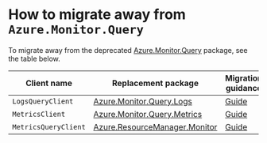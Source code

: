 # How to migrate away from `Azure.Monitor.Query`

To migrate away from the deprecated [Azure.Monitor.Query](https://www.nuget.org/packages/Azure.Monitor.Query) package, see the table below.

| Client name             | Replacement package             | Migration guidance |
|-------------------------|---------------------------------|--------------------|
| `LogsQueryClient`       | [Azure.Monitor.Query.Logs]      | [Guide][mg-lq]     |
| `MetricsClient`         | [Azure.Monitor.Query.Metrics]   | [Guide][mg-mq]     |
| `MetricsQueryClient`    | [Azure.ResourceManager.Monitor] | [Guide][mg-mq]     |

<!-- LINKS -->
[Azure.Monitor.Query.Logs]: https://www.nuget.org/packages/Azure.Monitor.Query.Logs
[Azure.Monitor.Query.Metrics]: https://www.nuget.org/packages/Azure.Monitor.Query.Metrics
[Azure.ResourceManager.Monitor]: https://www.nuget.org/packages/Azure.ResourceManager.Monitor
[mg-lq]: https://github.com/Azure/azure-sdk-for-net/blob/main/sdk/monitor/Azure.Monitor.Query.Logs/MigrationGuide.md
[mg-mq]: https://github.com/Azure/azure-sdk-for-net/blob/main/sdk/monitor/Azure.Monitor.Query.Metrics/MigrationGuide.md
